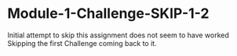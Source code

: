 # Module-1-Challenge-SKIP-1-2
Initial attempt to skip this assignment does not seem to have worked
Skipping the first Challenge coming back to it.
